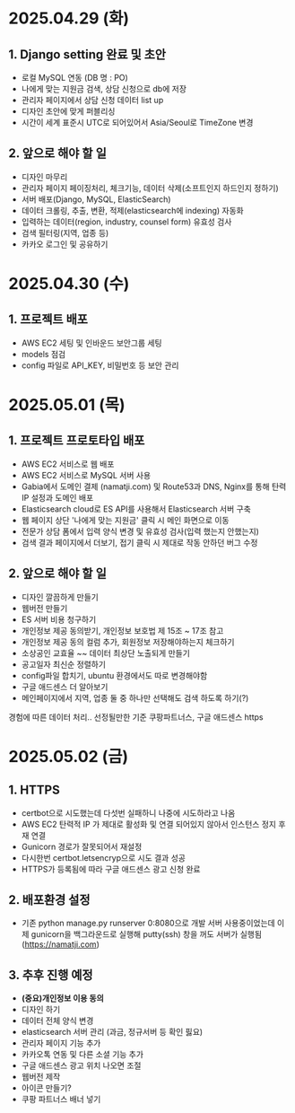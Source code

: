 # 2025.04.29 (화)

## 1. Django setting 완료 및 초안

- 로컬 MySQL 연동 (DB 명 : PO)
- 나에게 맞는 지원금 검색, 상담 신청으로 db에 저장
- 관리자 페이지에서 상담 신청 데이터 list up
- 디자인 초안에 맞게 퍼블리싱
- 시간이 세계 표준시 UTC로 되어있어서 Asia/Seoul로 TimeZone 변경

## 2. 앞으로 해야 할 일

- 디자인 마무리
- 관리자 페이지 페이징처리, 체크기능, 데이터 삭제(소프트인지 하드인지 정하기)
- 서버 배포(Django, MySQL, ElasticSearch)
- 데이터 크롤링, 추출, 변환, 적제(elasticsearch에 indexing) 자동화
- 입력하는 데이터(region, industry, counsel form) 유효성 검사
- 검색 필터링(지역, 업종 등)
- 카카오 로그인 및 공유하기

# 2025.04.30 (수)

## 1. 프로젝트 배포

- AWS EC2 세팅 및 인바운드 보안그룹 세팅
- models 점검
- config 파일로 API_KEY, 비밀번호 등 보안 관리

# 2025.05.01 (목)

## 1. 프로젝트 프로토타입 배포

- AWS EC2 서비스로 웹 배포
- AWS EC2 서비스로 MySQL 서버 사용
- Gabia에서 도메인 결제 (namatji.com) 및 Route53과 DNS, Nginx를 통해 탄력 IP 설정과 도메인 배포
- Elasticsearch cloud로 ES API를 사용해서 Elasticsearch 서버 구축
- 웹 페이지 상단 '나에게 맞는 지원금' 클릭 시 메인 화면으로 이동
- 전문가 상담 폼에서 입력 양식 변경 및 유효성 검사(입력 했는지 안했는지)
- 검색 결과 페이지에서 더보기, 접기 클릭 시 제대로 작동 안하던 버그 수정

## 2. 앞으로 해야 할 일

- 디자인 깔끔하게 만들기
- 웹버전 만들기
- ES 서버 비용 청구하기
- 개인정보 제공 동의받기, 개인정보 보호법 제 15조 ~ 17조 참고
- 개인정보 제공 동의 컬럼 추가, 회원정보 저장해야하는지 체크하기
- 소상공인 교효율 ~~ 데이터 최상단 노출되게 만들기
- 공고일자 최신순 정렬하기
- config파일 합치기, ubuntu 환경에서도 따로 변경해야함
- 구글 애드센스 더 알아보기
- 메인페이지에서 지역, 업종 둘 중 하나만 선택해도 검색 하도록 하기(?)

경험에 따른 데이터 처리..
선정될만한 기준
쿠팡파트너스, 구글 애드센스
https

# 2025.05.02 (금)

## 1. HTTPS
- certbot으로 시도했는데 다섯번 실패하니 나중에 시도하라고 나옴
- AWS EC2 탄력적 IP 가 제대로 활성화 및 연결 되어있지 않아서 인스턴스 정지 후 재 연결
- Gunicorn 경로가 잘못되어서 재설정
- 다시한번 certbot.letsencryp으로 시도 결과 성공
- HTTPS가 등록됨에 따라 구글 애드센스 광고 신청 완료

## 2. 배포환경 설정

- 기존 python manage.py runserver 0:8080으로 개발 서버 사용중이었는데
이제 gunicorn을 백그라운드로 실행해 putty(ssh) 창을 꺼도 서버가 실행됨 (https://namatji.com)

## 3. 추후 진행 예정
- **(중요)개인정보 이용 동의**
- 디자인 하기
- 데이터 전체 양식 변경
- elasticsearch 서버 관리 (과금, 정규서버 등 확인 핋요)
- 관리자 페이지 기능 추가
- 카카오톡 연동 및 다른 소셜 기능 추가
- 구글 애드센스 광고 위치 나오면 조절
- 웹버전 제작
- 아이콘 만들기?
- 쿠팡 파트너스 배너 넣기